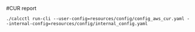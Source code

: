 #CUR report

```./calcctl run-cli --user-config=resources/config/config_aws_cur.yaml --internal-config=resources/config/internal_config.yaml```
